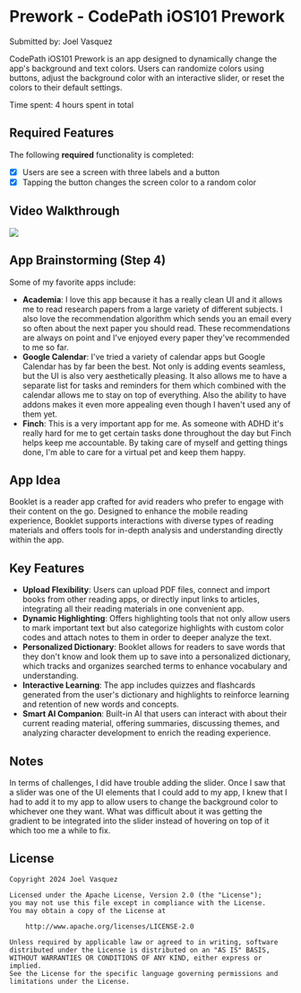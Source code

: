# Prework - CodePath iOS101 Prework

Submitted by: Joel Vasquez

CodePath iOS101 Prework is an app designed to dynamically change the app's background and text colors. Users can randomize colors using buttons, adjust the background color with an interactive slider, or reset the colors to their default settings.

Time spent: 4 hours spent in total

## Required Features

The following **required** functionality is completed:

- [x] Users are see a screen with three labels and a button
- [x] Tapping the button changes the screen color to a random color
 
## Video Walkthrough

<div>
    <a href="https://www.loom.com/share/ef939fe344a74b00a0280983a48815e3">
    </a>
    <a href="https://www.loom.com/share/ef939fe344a74b00a0280983a48815e3">
      <img style="max-width:300px;" src="https://cdn.loom.com/sessions/thumbnails/ef939fe344a74b00a0280983a48815e3-cb63dcffe30257ea-full-play.gif">
    </a>
  </div>

## App Brainstorming (Step 4)

Some of my favorite apps include:

- **Academia**: I love this app because it has a really clean UI and it allows me to read research papers from a large variety of different subjects. I also love the recommendation algorithm which sends you an email every so often about the next paper you should read. These recommendations are always on point and I've enjoyed every paper they've recommended to me so far.
- **Google Calendar**: I've tried a variety of calendar apps but Google Calendar has by far been the best. Not only is adding events seamless, but the UI is also very aesthetically pleasing. It also allows me to have a separate list for tasks and reminders for them which combined with the calendar allows me to stay on top of everything. Also the ability to have addons makes it even more appealing even though I haven't used any of them yet.
- **Finch**: This is a very important app for me. As someone with ADHD it's really hard for me to get certain tasks done throughout the day but Finch helps keep me accountable. By taking care of myself and getting things done, I'm able to care for a virtual pet and keep them happy.

## App Idea

Booklet is a reader app  crafted for avid readers who prefer to engage with their content on the go. Designed to enhance the mobile reading experience, Booklet supports interactions with diverse types of reading materials and offers tools for in-depth analysis and understanding directly within the app.

## Key Features

- **Upload Flexibility**: Users can upload PDF files, connect and import books from other reading apps, or directly input links to articles, integrating all their reading materials in one convenient app.
- **Dynamic Highlighting**: Offers highlighting tools that not only allow users to mark important text but also categorize highlights with custom color codes and attach notes to them in order to deeper analyze the text.
- **Personalized Dictionary**: Booklet allows for readers to save words that they don't know and look them up to save into a personalized dictionary, which tracks and organizes searched terms to enhance vocabulary and understanding.
- **Interactive Learning**: The app includes quizzes and flashcards generated from the user's dictionary and highlights to reinforce learning and retention of new words and concepts.
- **Smart AI Companion**: Built-in AI that users can interact with about their current reading material, offering summaries, discussing themes, and analyzing character development to enrich the reading experience.

## Notes

In terms of challenges, I did have trouble adding the slider. Once I saw that a slider was one of the UI elements that I could add to my app, I knew that I had to add it to my app to allow users to change the background color to whichever one they want. What was difficult about it was getting the gradient to be integrated into the slider instead of hovering on top of it which too me a while to fix.

## License

    Copyright 2024 Joel Vasquez

    Licensed under the Apache License, Version 2.0 (the "License");
    you may not use this file except in compliance with the License.
    You may obtain a copy of the License at

        http://www.apache.org/licenses/LICENSE-2.0

    Unless required by applicable law or agreed to in writing, software
    distributed under the License is distributed on an "AS IS" BASIS,
    WITHOUT WARRANTIES OR CONDITIONS OF ANY KIND, either express or implied.
    See the License for the specific language governing permissions and
    limitations under the License.
